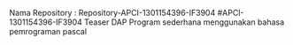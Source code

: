 Nama Repository : Repository-APCI-1301154396-IF3904
      #APCI-1301154396-IF3904
      Teaser DAP
      Program sederhana menggunakan bahasa pemrograman pascal
